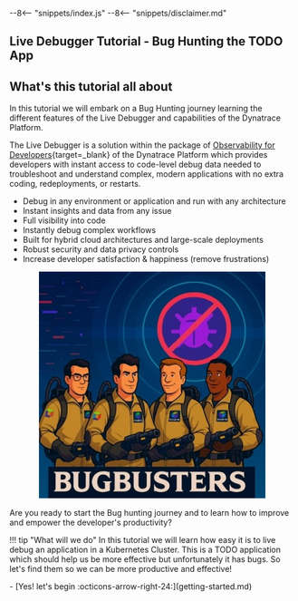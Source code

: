 --8<-- "snippets/index.js"
--8<-- "snippets/disclaimer.md"

## Live Debugger Tutorial - Bug Hunting the TODO App

## What's this tutorial all about
In this tutorial we will embark on a Bug Hunting journey learning the different features of the Live Debugger and capabilities of the Dynatrace Platform.

The Live Debugger is a solution within the package of [Observability for Developers](https://docs.dynatrace.com/docs/observe/applications-and-microservices/developer-observability){target=_blank} of the Dynatrace Platform which provides developers with instant access to code-level debug data needed to troubleshoot and understand complex, modern applications with no extra coding, redeployments, or restarts.

- Debug in any environment or application and run with any architecture
- Instant insights and data from any issue
- Full visibility into code
- Instantly debug complex workflows
- Built for hybrid cloud architectures and large-scale deployments
- Robust security and data privacy controls
- Increase developer satisfaction & happiness (remove frustrations)

<p align="center">
  <img src="img/bugbusters.jpeg" alt="Bugbusters" width="400">
</p>


Are you ready to start the Bug hunting journey and to learn how to improve and empower the developer's productivity? 

!!! tip "What will we do"
    In this tutorial we will learn how easy it is to live debug an application in a Kubernetes Cluster. This is a TODO application which should help us be more effective but unfortunately it has bugs. So let's find them so we can be more productive and effective!

<div class="grid cards" markdown>
- [Yes! let's begin :octicons-arrow-right-24:](getting-started.md)
</div>
